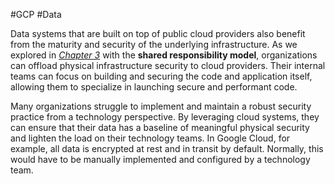 #GCP #Data 

Data systems that are built on top of public cloud providers also benefit from the maturity and security of the underlying infrastructure. As we explored in [_Chapter 3_](https://learning.oreilly.com/library/view/google-cloud-digital/9781805129615/B19898_03.xhtml#_idTextAnchor051) with the **shared responsibility model**, organizations can offload physical infrastructure security to cloud providers. Their internal teams can focus on building and securing the code and application itself, allowing them to specialize in launching secure and performant code.

Many organizations struggle to implement and maintain a robust security practice from a technology perspective. By leveraging cloud systems, they can ensure that their data has a baseline of meaningful physical security and lighten the load on their technology teams. In Google Cloud, for example, all data is encrypted at rest and in transit by default. Normally, this would have to be manually implemented and configured by a technology team.
